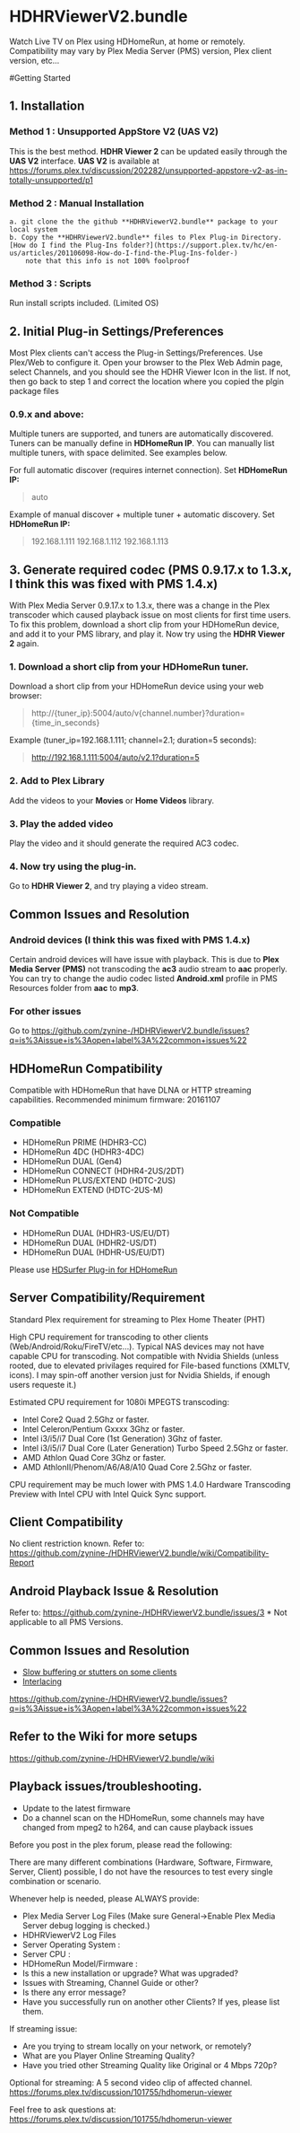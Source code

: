 # HDHRViewerV2.bundle
Watch Live TV on Plex using HDHomeRun, at home or remotely. Compatibility may vary by Plex Media Server (PMS) version, Plex client version, etc... 

#Getting Started
## 1. Installation
### Method 1 : Unsupported AppStore V2 (UAS V2)
This is the best method. **HDHR Viewer 2** can be updated easily through the **UAS V2** interface.
**UAS V2** is available at <https://forums.plex.tv/discussion/202282/unsupported-appstore-v2-as-in-totally-unsupported/p1>

### Method 2 : Manual Installation
	a. git clone the the github **HDHRViewerV2.bundle** package to your local system
	b. Copy the **HDHRViewerV2.bundle** files to Plex Plug-in Directory. 
	[How do I find the Plug-Ins folder?](https://support.plex.tv/hc/en-us/articles/201106098-How-do-I-find-the-Plug-Ins-folder-)
  		note that this info is not 100% foolproof

### Method 3 : Scripts
Run install scripts included. (Limited OS)

## 2. Initial Plug-in Settings/Preferences

Most Plex clients can't access the Plug-in Settings/Preferences. Use Plex/Web to configure it.
	Open your browser to the Plex Web Admin page, select Channels, and you should see the HDHR Viewer Icon in the list.
	If not, then go back to step 1 and correct the location where you copied the plgin package files

### 0.9.x and above:
Multiple tuners are supported, and tuners are automatically discovered. Tuners can be manually define in **HDHomeRun IP**. You can manually list multiple tuners, with space delimited. See examples below.

For full automatic discover (requires internet connection). Set **HDHomeRun IP:**
>auto

Example of manual discover + multiple tuner + automatic discovery. Set **HDHomeRun IP:**
>192.168.1.111 192.168.1.112 192.168.1.113

## 3. Generate required codec (PMS 0.9.17.x to 1.3.x, I think this was fixed with PMS 1.4.x)

With Plex Media Server 0.9.17.x to 1.3.x, there was a change in the Plex transcoder which caused playback issue on most clients for first time users. To fix this problem, download a short clip from your HDHomeRun device, and add it to your PMS library, and play it. Now try using the **HDHR Viewer 2** again.

### 1. Download a short clip from your HDHomeRun tuner.
Download a short clip from your HDHomeRun device using your web browser:

>http://{tuner_ip}:5004/auto/v{channel.number}?duration={time_in_seconds}

Example (tuner_ip=192.168.1.111; channel=2.1; duration=5 seconds):

>http://192.168.1.111:5004/auto/v2.1?duration=5

### 2. Add to Plex Library

Add the videos to your **Movies** or **Home Videos** library.

### 3. Play the added video

Play the video and it should generate the required AC3 codec.

### 4. Now try using the plug-in.

Go to **HDHR Viewer 2**, and try playing a video stream.

## Common Issues and Resolution

### Android devices (I think this was fixed with PMS 1.4.x)
Certain android devices will have issue with playback. This is due to **Plex Media Server (PMS)** not transcoding the **ac3** audio stream to **aac** properly. You can try to change the audio codec listed **Android.xml** profile in PMS Resources folder from **aac** to **mp3**.

### For other issues
Go to <https://github.com/zynine-/HDHRViewerV2.bundle/issues?q=is%3Aissue+is%3Aopen+label%3A%22common+issues%22>

## HDHomeRun Compatibility

Compatible with HDHomeRun that have DLNA or HTTP streaming capabilities.
Recommended minimum firmware: 20161107

### Compatible
- HDHomeRun PRIME (HDHR3-CC)
- HDHomeRun 4DC (HDHR3-4DC)
- HDHomeRun DUAL (Gen4)
- HDHomeRun CONNECT (HDHR4-2US/2DT)
- HDHomeRun PLUS/EXTEND (HDTC-2US)
- HDHomeRun EXTEND (HDTC-2US-M)

### Not Compatible
- HDHomeRun DUAL (HDHR3-US/EU/DT)
- HDHomeRun DUAL (HDHR2-US/DT)
- HDHomeRun DUAL (HDHR-US/EU/DT)

Please use [HDSurfer Plug-in for HDHomeRun](https://forums.plex.tv/discussion/83233/hdsurfer-plug-in-for-hdhomerun)

## Server Compatibility/Requirement

Standard Plex requirement for streaming to Plex Home Theater (PHT)

High CPU requirement for transcoding to other clients (Web/Android/Roku/FireTV/etc…). Typical NAS devices may not have capable CPU for transcoding. Not compatible with Nvidia Shields (unless rooted, due to elevated privilages required for File-based functions (XMLTV, icons). I may spin-off another version just for Nvidia Shields, if enough users requeste it.)

Estimated CPU requirement for 1080i MPEGTS transcoding:
- Intel Core2 Quad 2.5Ghz or faster.
- Intel Celeron/Pentium Gxxxx 3Ghz or faster.
- Intel i3/i5/i7 Dual Core (1st Generation) 3Ghz of faster.
- Intel i3/i5/i7 Dual Core (Later Generation) Turbo Speed 2.5Ghz or faster.
- AMD Athlon Quad Core 3Ghz or faster.
- AMD AthlonII/Phenom/A6/A8/A10 Quad Core 2.5Ghz or faster.

CPU requirement may be much lower with PMS 1.4.0 Hardware Transcoding Preview with Intel CPU with Intel Quick Sync support.

## Client Compatibility

No client restriction known. Refer to: <https://github.com/zynine-/HDHRViewerV2.bundle/wiki/Compatibility-Report>

## Android Playback Issue & Resolution

Refer to: <https://github.com/zynine-/HDHRViewerV2.bundle/issues/3> * Not applicable to all PMS Versions.

## Common Issues and Resolution

- [Slow buffering or stutters on some clients](https://github.com/zynine-/HDHRViewerV2.bundle/issues/4)
- [Interlacing](https://github.com/zynine-/HDHRViewerV2.bundle/issues/6)

<https://github.com/zynine-/HDHRViewerV2.bundle/issues?q=is%3Aissue+is%3Aopen+label%3A%22common+issues%22>

## Refer to the Wiki for more setups

<https://github.com/zynine-/HDHRViewerV2.bundle/wiki>

## Playback issues/troubleshooting.
- Update to the latest firmware
- Do a channel scan on the HDHomeRun, some channels may have changed from mpeg2 to h264, and can cause playback issues

Before you post in the plex forum, please read the following:

There are many different combinations (Hardware, Software, Firmware, Server, Client) possible, I do not have the resources to test every single combination or scenario.

Whenever help is needed, please ALWAYS provide:

- Plex Media Server Log Files (Make sure General->Enable Plex Media Server debug logging is checked.)
- HDHRViewerV2 Log Files
- Server Operating System :
- Server CPU :
- HDHomeRun Model/Firmware :
- Is this a new installation or upgrade? What was upgraded?
- Issues with Streaming, Channel Guide or other?
- Is there any error message?
- Have you successfully run on another other Clients? If yes, please list them.

If streaming issue:
- Are you trying to stream locally on your network, or remotely?
- What are you Player Online Streaming Quality?
- Have you tried other Streaming Quality like Original or 4 Mbps 720p?

Optional for streaming:
A 5 second video clip of affected channel.
https://forums.plex.tv/discussion/101755/hdhomerun-viewer

Feel free to ask questions at: https://forums.plex.tv/discussion/101755/hdhomerun-viewer
